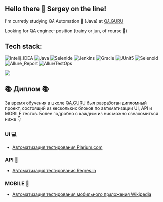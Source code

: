 ## Hello there 👋 Sergey on the line!

I'm curretly studying QA Automation :robot: (Java) at [QA.GURU](https://qa.guru/)

Looking for QA engineer position (trainy or jun, of course :see_no_evil:)

## Tech stack:

![Intelij_IDEA](https://user-images.githubusercontent.com/99273725/168653017-0ddf726f-b904-4a61-8007-ce1ea3297948.png)
![Java](https://user-images.githubusercontent.com/99273725/168653045-bc0799d8-6d47-4581-baf1-c3d207224e89.png)
![Selenide](https://user-images.githubusercontent.com/99273725/168653108-230eda2f-92d8-4256-bcf1-6b19b5682554.png)
![Jenkins](https://user-images.githubusercontent.com/99273725/168653148-749aa49f-bc7b-4409-99b4-dd769fdbb185.png)
![Gradle](https://user-images.githubusercontent.com/99273725/168653175-6faf5110-e851-4952-ab65-62a9bdf3bc63.png)
![JUnit5](https://user-images.githubusercontent.com/99273725/168653195-d98acf06-5244-4904-a6fb-ce1f78192623.png)
![Selenoid](https://user-images.githubusercontent.com/99273725/168653230-8b4f914f-89ac-4309-b5b0-b818812b77ec.png)
![Allure_Report](https://user-images.githubusercontent.com/99273725/168653253-24059f16-42e5-46f2-9f49-3b4d6c6bf874.png)
![AllureTestOps](https://user-images.githubusercontent.com/99273725/168653273-5c9b800e-a2a2-40c0-a6dc-31dbf494ec29.png)


![](https://github-profile-summary-cards.vercel.app/api/cards/profile-details?username=Kashtos90&theme=solarized_dark)

## :books: Диплом :books:
За время обучения в школе [QA.GURU](https://qa.guru/) был разработан дипломный проект, состоящий из нескольких блоков по автоматизации UI, API и MOBILE тестов. Более подробно с каждым из них можно ознакомиться ниже :point_down:

### UI :computer: 
- [Автоматизация тестирования Plarium.com](https://github.com/Kashtos90/plarium_web)

### API :abacus: 
- [Автоматизация тестирования Reqres.in](https://github.com/Kashtos90/rest-api-test)

### MOBILE :iphone:
- [Автоматизация тестирования мобильного приложения Wikipedia](https://github.com/Kashtos90/mobile-tests)
